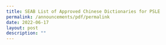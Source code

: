 ```yaml
---
title: SEAB List of Approved Chinese Dictionaries for PSLE
permalink: /announcements/pdf/permalink
date: 2022-06-17
layout: post
description: ""
---
```

